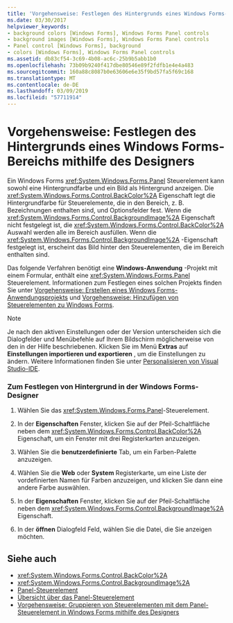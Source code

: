 ```yaml
---
title: 'Vorgehensweise: Festlegen des Hintergrunds eines Windows Forms-Bereichs mithilfe des Designers'
ms.date: 03/30/2017
helpviewer_keywords:
- background colors [Windows Forms], Windows Forms Panel controls
- background images [Windows Forms], Windows Forms Panel controls
- Panel control [Windows Forms], background
- colors [Windows Forms], Windows Forms Panel controls
ms.assetid: db83cf54-3c69-4b08-ac6c-25b9b5abb1b0
ms.openlocfilehash: 73b09b9240f417dbe80546e89f2fdfb1e4e4a483
ms.sourcegitcommit: 160a88c8087b0e63606e6e35f9bd57fa5f69c168
ms.translationtype: MT
ms.contentlocale: de-DE
ms.lasthandoff: 03/09/2019
ms.locfileid: "57711914"
---
```

# <a name="how-to-set-the-background-of-a-windows-forms-panel-using-the-designer"></a>Vorgehensweise: Festlegen des Hintergrunds eines Windows Forms-Bereichs mithilfe des Designers
Ein Windows Forms <xref:System.Windows.Forms.Panel> Steuerelement kann sowohl eine Hintergrundfarbe und ein Bild als Hintergrund anzeigen. Die <xref:System.Windows.Forms.Control.BackColor%2A> Eigenschaft legt die Hintergrundfarbe für Steuerelemente, die in den Bereich, z. B. Bezeichnungen enthalten sind, und Optionsfelder fest. Wenn die <xref:System.Windows.Forms.Control.BackgroundImage%2A> Eigenschaft nicht festgelegt ist, die <xref:System.Windows.Forms.Control.BackColor%2A> Auswahl werden alle im Bereich ausfüllen. Wenn die <xref:System.Windows.Forms.Control.BackgroundImage%2A> -Eigenschaft festgelegt ist, erscheint das Bild hinter den Steuerelementen, die im Bereich enthalten sind.  
  
 Das folgende Verfahren benötigt eine **Windows-Anwendung** -Projekt mit einem Formular, enthält eine <xref:System.Windows.Forms.Panel> Steuerelement. Informationen zum Festlegen eines solchen Projekts finden Sie unter [Vorgehensweise: Erstellen eines Windows Forms-Anwendungsprojekts](/visualstudio/ide/step-1-create-a-windows-forms-application-project) und [Vorgehensweise: Hinzufügen von Steuerelementen zu Windows Forms](how-to-add-controls-to-windows-forms.md).  
  
> [!NOTE]
>  Je nach den aktiven Einstellungen oder der Version unterscheiden sich die Dialogfelder und Menübefehle auf Ihrem Bildschirm möglicherweise von den in der Hilfe beschriebenen. Klicken Sie im Menü **Extras** auf **Einstellungen importieren und exportieren** , um die Einstellungen zu ändern. Weitere Informationen finden Sie unter [Personalisieren von Visual Studio-IDE](/visualstudio/ide/personalizing-the-visual-studio-ide).  
  
### <a name="to-set-the-background-in-the-windows-forms-designer"></a>Zum Festlegen von Hintergrund in der Windows Forms-Designer  
  
1.  Wählen Sie das <xref:System.Windows.Forms.Panel>-Steuerelement.  
  
2.  In der **Eigenschaften** Fenster, klicken Sie auf der Pfeil-Schaltfläche neben dem <xref:System.Windows.Forms.Control.BackColor%2A> Eigenschaft, um ein Fenster mit drei Registerkarten anzuzeigen.  
  
3.  Wählen Sie die **benutzerdefinierte** Tab, um ein Farben-Palette anzuzeigen.  
  
4.  Wählen Sie die **Web** oder **System** Registerkarte, um eine Liste der vordefinierten Namen für Farben anzuzeigen, und klicken Sie dann eine andere Farbe auswählen.  
  
5.  In der **Eigenschaften** Fenster, klicken Sie auf der Pfeil-Schaltfläche neben dem <xref:System.Windows.Forms.Control.BackgroundImage%2A> Eigenschaft.  
  
6.  In der **öffnen** Dialogfeld Feld, wählen Sie die Datei, die Sie anzeigen möchten.  
  
## <a name="see-also"></a>Siehe auch
- <xref:System.Windows.Forms.Control.BackColor%2A>
- <xref:System.Windows.Forms.Control.BackgroundImage%2A>
- [Panel-Steuerelement](panel-control-windows-forms.md)
- [Übersicht über das Panel-Steuerelement](panel-control-overview-windows-forms.md)
- [Vorgehensweise: Gruppieren von Steuerelementen mit dem Panel-Steuerelement in Windows Forms mithilfe des Designers](group-controls-with-wf-panel-control-using-the-designer.md)
